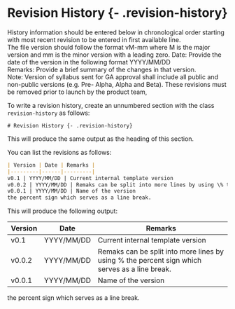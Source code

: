 # Revision History {- .revision-history}
History information should be entered below in chronological order starting with most recent revision to be entered in first available line.  
The file version should follow the format vM-mm where M is the major version and mm is the minor version with a leading zero.
Date: Provide the date of the version in the following format YYYY/MM/DD  
Remarks: Provide a brief summary of the changes in that version.  
Note: Version of syllabus sent for GA approval shall include all public and non-public versions (e.g. Pre- Alpha, Alpha and Beta). These revisions must be removed prior to launch by the product team,

To write a revision history, create an unnumbered section with the class `revision-history` as follows:

```
# Revision History {- .revision-history}
```

This will produce the same output as the heading of this section.

You can list the revisions as follows:

``` md
| Version | Date | Remarks |
|---------|------|---------|
v0.1 | YYYY/MM/DD | Current internal template version
v0.0.2 | YYYY/MM/DD | Remaks can be split into more lines by using \% the percent sign which serves as a line break.
v0.0.1 | YYYY/MM/DD | Name of the version
the percent sign which serves as a line break.
```

This will produce the following output:

| Version | Date | Remarks |
|---------|------|---------|
v0.1 | YYYY/MM/DD | Current internal template version
v0.0.2 | YYYY/MM/DD | Remaks can be split into more lines by using \% the percent sign which serves as a line break.
v0.0.1 | YYYY/MM/DD | Name of the version
the percent sign which serves as a line break.
